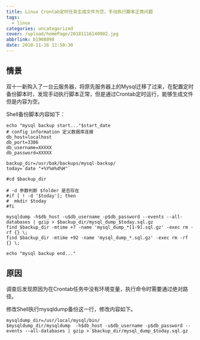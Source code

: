 ```yaml
---
title: Linux Crontab定时任务生成文件为空，手动执行脚本正常问题
tags:
  - linux
categories: uncategorized
cover: /upload/homePage/20181116140902.jpg
abbrlink: b1908098
date: 2018-11-16 11:50:30
---
```

## 情景
双十一新购入了一台云服务器，将原先服务器上的Mysql迁移了过来，在配置定时备份脚本时，发现手动执行脚本正常，但是通过Crontab定时运行，能够生成文件但是内容为空。

Shell备份脚本内容如下：

```
echo "mysql backup start..."$start_date
# config information 定义数据库连接 
db_host=localhost  
db_port=3306
db_username=XXXXX  
db_password=XXXXX

backup_dir=/usr/bak/backups/mysql-backup/
today=`date "+%Y%m%d%H"`

#cd $backup_dir

# -d 参数判断 $folder 是否存在
#if [ ! -d '$today']; then
#  mkdir $today
#fi

mysqldump -h$db_host -u$db_username -p$db_password --events --all-databases | gzip > $backup_dir/mysql_dump_$today.sql.gz
find $backup_dir -mtime +7 -name 'mysql_dump_*[1-9].sql.gz' -exec rm -rf {} \;
find $backup_dir -mtime +92 -name 'mysql_dump_*.sql.gz' -exec rm -rf {} \;
 
echo "mysql backup end..."
```

## 原因
调查后发现原因为在Crontab任务中没有环境变量，执行命令时需要通过绝对路径。

修改Shell执行mysqldump备份这一行，修改内容如下。

```
mysqldump_dir=/usr/local/mysql/bin/
$mysqldump_dir/mysqldump  -h$db_host -u$db_username -p$db_password --events --all-databases | gzip > $backup_dir/mysql_dump_$today.sql.gz
```
